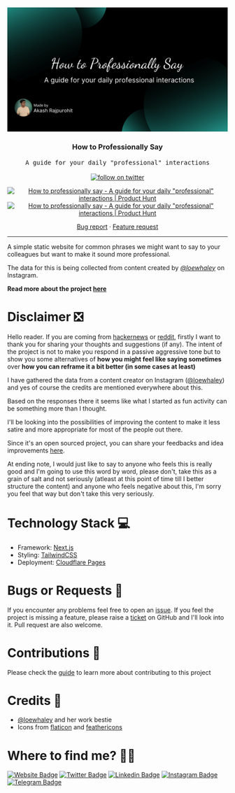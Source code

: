 <br />
<p align="center">
  <a href="https://howtoprofessionallysay.akashrajpurohit.com/">
    <img src="/public/static/images/twitter-card.png" alt="How to Professionally Say" width="600" />
  </a>

  <h3 align="center">How to Professionally Say</h3>

  <p align="center">
    <samp>A guide for your daily "professional" interactions</samp>
    <br />
    <br />
    <a href="https://twitter.com/akashwhocodes">
      <img alt="follow on twitter" src="https://img.shields.io/twitter/follow/akashwhocodes.svg?style=social&label=@akashwhocodes">
    </a>
    <p align="center">
      <a href="https://www.producthunt.com/posts/how-to-professionally-say?utm_source=badge-featured&utm_medium=badge&utm_souce=badge-how&#0045;to&#0045;professionally&#0045;say" target="_blank"><img src="https://api.producthunt.com/widgets/embed-image/v1/featured.svg?post_id=351395&theme=light" alt="How&#0032;to&#0032;professionally&#0032;say - A&#0032;guide&#0032;for&#0032;your&#0032;daily&#0032;&#0034;professional&#0034;&#0032;interactions | Product Hunt" style="width: 250px; height: 54px;" width="250" height="54" /></a>
      <a href="https://www.producthunt.com/posts/how-to-professionally-say?utm_source=badge-top-post-badge&utm_medium=badge&utm_souce=badge-how&#0045;to&#0045;professionally&#0045;say" target="_blank"><img src="https://api.producthunt.com/widgets/embed-image/v1/top-post-badge.svg?post_id=351395&theme=light&period=daily" alt="How&#0032;to&#0032;professionally&#0032;say - A&#0032;guide&#0032;for&#0032;your&#0032;daily&#0032;&#0034;professional&#0034;&#0032;interactions | Product Hunt" style="width: 250px; height: 54px;" width="250" height="54" /></a>
    </p>
    <p align="center">
      <a href="https://github.com/AkashRajpurohit/howtoprofessionallysay/issues/new?template=bug_report.md">Bug report</a>
      ·
      <a href="https://github.com/AkashRajpurohit/howtoprofessionallysay/issues/new?template=feature_request.md">Feature request</a>
    </p>
  </p>
</p>

<hr />

A simple static website for common phrases we might want to say to your colleagues but want to make it sound more professional.

The data for this is being collected from content created by _[@loewhaley](https://www.instagram.com/loewhaley/)_ on Instagram. 

**Read more about the project [here](https://akashrajpurohit.com/blog/journey-into-how-to-professionally-say-project/)**

# Disclaimer ❎
Hello reader. If you are coming from [hackernews](https://news.ycombinator.com/item?id=31224996) or [reddit](https://www.reddit.com/r/programming/comments/ug5ivo/how_to_professionally_say/), firstly I want to thank you for sharing your thoughts and suggestions (if any). The intent of the project is not to make you respond in a passive aggressive tone but to show you some alternatives of **how you might feel like saying sometimes** over **how you can reframe it a bit better (in some cases at least)**

I have gathered the data from a content creator on Instagram ([@loewhaley](https://www.instagram.com/loewhaley/)) and yes of course the credits are mentioned everywhere about this.

Based on the responses there it seems like what I started as fun activity can be something more than I thought.

I'll be looking into the possibilities of improving the content to make it less satire and more appropriate for most of the people out there.

Since it's an open sourced project, you can share your feedbacks and idea improvements [here](https://github.com/AkashRajpurohit/howtoprofessionallysay/issues/new?template=feature_request.md).

At ending note, I would just like to say to anyone who feels this is really good and I'm going to use this word by word, please don't, take this as a grain of salt and not seriously (atleast at this point of time till I better structure the content) and anyone who feels negative about this, I'm sorry you feel that way but don't take this very seriously. 

# Technology Stack 💻

* Framework: [Next.js](https://nextjs.org)
* Styling: [TailwindCSS](https://tailwindcss.com)
* Deployment: [Cloudflare Pages](https://pages.cloudflare.com/)

# Bugs or Requests 🐛

If you encounter any problems feel free to open an [issue](https://github.com/AkashRajpurohit/howtoprofessionallysay/issues/new?template=bug_report.md). If you feel the project is missing a feature, please raise a [ticket](https://github.com/AkashRajpurohit/howtoprofessionallysay/issues/new?template=feature_request.md) on GitHub and I'll look into it. Pull request are also welcome.

# Contributions 🤝

Please check the [guide](/CONTRIBUTING.md) to learn more about contributing to this project

# Credits 🙏

* [@loewhaley](https://www.instagram.com/loewhaley/) and her work bestie
* Icons from [flaticon](https://www.flaticon.com/authors/eucalyp) and [feathericons](https://feathericons.com/)

# Where to find me? 👦🏽
[![Website Badge](https://img.shields.io/badge/-akashrajpurohit.com-3b5998?logo=google-chrome&logoColor=white)](https://akashrajpurohit.com/)
[![Twitter Badge](https://img.shields.io/badge/-@akashwhocodes-00acee?logo=Twitter&logoColor=white)](https://twitter.com/AkashWhoCodes)
[![Linkedin Badge](https://img.shields.io/badge/-@AkashRajpurohit-0e76a8?logo=Linkedin&logoColor=white)](https://linkedin.com/in/AkashRajpurohit)
[![Instagram Badge](https://img.shields.io/badge/-@akashwho.codes-e4405f?logo=Instagram&logoColor=white)](https://instagram.com/akashwho.codes/)
[![Telegram Badge](https://img.shields.io/badge/-@AkashRajpurohit-0088cc?logo=Telegram&logoColor=white)](https://t.me/AkashRajpurohit)
